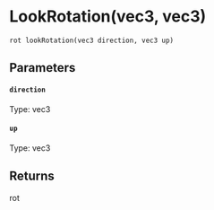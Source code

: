 # LookRotation(vec3, vec3)

```
rot lookRotation(vec3 direction, vec3 up)
```

## Parameters

#### `direction`
Type: vec3

#### `up`
Type: vec3

## Returns

rot



